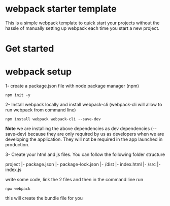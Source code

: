 # webpack starter template

This is a simple webpack template to quick start your projects without the hassle of manually setting up webpack each time you start a new project.

# Get started

# webpack setup

1- create a package.json file with node package manager (npm)

`npm init -y`

2- Install webpack locally and install webpack-cli (webpack-cli will allow to run webpack from command line)

`npm install webpack webpack-cli --save-dev`

**Note** we are installing the above dependencies as dev dependencies (--save-dev) because they are only required by us as developers when we are developing the application. They will not be required in the app launched in production.

3- Create your html and js files. You can follow the following folder structure

project
|- package.json
|- package-lock.json
|- /dist
|- index.html
|- /src
|- index.js

write some code, link the 2 files and then in the command line run

`npx webpack`

this will create the bundle file for you
